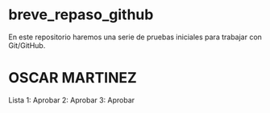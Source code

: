 # breve_repaso_github
En este repositorio haremos una serie de pruebas iniciales para trabajar con Git/GitHub.

<h1>OSCAR MARTINEZ</h1>

<p> Lista
    1: Aprobar
    2: Aprobar
    3: Aprobar </p>